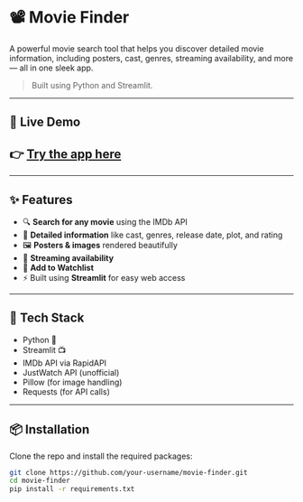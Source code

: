 # 📽️ Movie Finder

A powerful movie search tool that helps you discover detailed movie information, including posters, cast, genres, streaming availability, and more — all in one sleek app.

> Built using Python and Streamlit.

---

## 🚀 Live Demo

## 👉 [Try the app here](https://cc4addb9ada4dcba4195d2bb8eaa5d43d8d5c4a3-riugm75r2rfvnfzmzbepc.streamlit.app/)

---

## ✨ Features

- 🔍 **Search for any movie** using the IMDb API  
- 🧠 **Detailed information** like cast, genres, release date, plot, and rating  
- 🖼️ **Posters & images** rendered beautifully  
- 🎯 **Streaming availability** 
- 📝 **Add to Watchlist** 
- ⚡ Built using **Streamlit** for easy web access

---

## 🧰 Tech Stack

- Python 🐍  
- Streamlit 📺  
- IMDb API via RapidAPI  
- JustWatch API (unofficial)  
- Pillow (for image handling)  
- Requests (for API calls)

---

## 📦 Installation

Clone the repo and install the required packages:

```bash
git clone https://github.com/your-username/movie-finder.git
cd movie-finder
pip install -r requirements.txt
